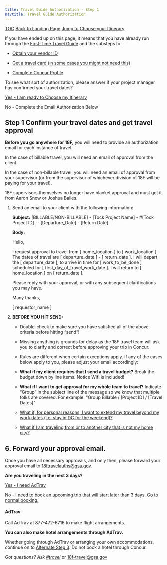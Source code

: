 ```yaml
---
title: Travel Guide Authorization - Step 1
navtitle: Travel Guide Authorization
---
```


[TOC](/travel-guide-table-of-contents)
[Back to Landing Page](/travel-guide-start-here)
[Jump to Choose your Itinerary](/travel-guide-2-choose-your-itinerary)

If you have ended up on this page, it means that you have already run through the [First-Time Travel Guide](/first-time-travel-concur-check) and the substeps to

* [Obtain your vendor ID](/first-time-travel-concur-check)

* [Get a travel card (in some cases you might not need this)](/first-time-travel-travel-card)

* [Complete Concur Profile](/first-time-travel-complete-concur-profile)

To see what sort of authorization, please answer if your project manager has confirmed your travel dates?

[Yes - I am ready to Choose my Itinerary](/travel-guide-2-choose-your-itinerary)

No - Complete the Email Authorization Below

## Step 1 Confirm your travel dates and get travel approval

**Before you go anywhere for 18F,** you will need to provide an authorization email for each instance of travel.

In the case of billable travel, you will need an email of approval from the client.

In the case of non-billable travel, you will need an email of approval from your supervisor (or from the supervisor of whichever division of 18F will be paying for your travel).

18F supervisors themselves no longer have blanket approval and must get it from Aaron Snow or Joshua Bailes.

1. Send an email to your client with the following information:

    **Subject:** [BILLABLE/NON-BILLABLE] - [Tock Project Name] - #[Tock Project ID] -- [Departure_Date] - [Return Date]

    **Body:**

    Hello,

    I request approval to travel from [ home_location ] to [ work_location ].  The dates of travel are [ departure_date ] - [ return_date ].  I will depart the [ departure_date ], to arrive in time for [ work_to_be_done ] scheduled for [ first_day_of_travel_work_date ].  I will return to [ home_location ] on [ return_date ].

    Please reply with your approval, or with any subsequent clarifications you may have.

    Many thanks,

    [ requestor_name ]

2. **BEFORE YOU HIT SEND:**
    * Double-check to make sure you have satisfied all of the above criteria before hitting “send”!

    * Missing anything is grounds for delay as the 18F travel team will ask you to clarify and correct before approving your trip in Concur.

    * Rules are different when certain exceptions apply. If any of the cases below apply to you, please adjust your email accordingly:

    * **What if my client requires that I send a travel budget?** Break the budget down by line items. Notice Wifi is included!

    * **What if I want to get approval for my whole team to travel?** Indicate “Group” in the subject line of the message so we know that multiple folks are covered. For example: "Group Billable / [Project ID] / [Travel Dates]"

    * [What if, for personal reasons,  I want to extend my travel beyond my work dates (i.e. stay in DC for the weekend)?](/travel-guide-faq/#extend-travel)

    * [What if I am traveling from or to another city that is not my home city?](/travel-guide-faq/#multi-city)


## 6. Forward your approval email.
Once you have all necessary approvals, and only then, please forward your approval email to [18ftravelauths@gsa.gov](mailto:18ftravelauths@gsa.gov).

**Are you traveling in the next 3 days?**

[Yes - I need AdTrav](#AdTrav)

[No - I need to book an upcoming trip that will start later than 3 days. Go to normal booking.](/travel-guide-2-choose-your-itinerary)

#### AdTrav
Call AdTrav at 877-472-6716 to make flight arrangements.

**You can also make hotel arrangements through AdTrav.**

Whether going through AdTrav or arranging your own accommodations, continue on to [Alternate Step 3](). Do not book a hotel through Concur.

*Got questions? Ask [#travel](https://18f.slack.com/messages/travel)* or [18f-travel@gsa.gov](mailto:18f-travel@gsa.gov)
